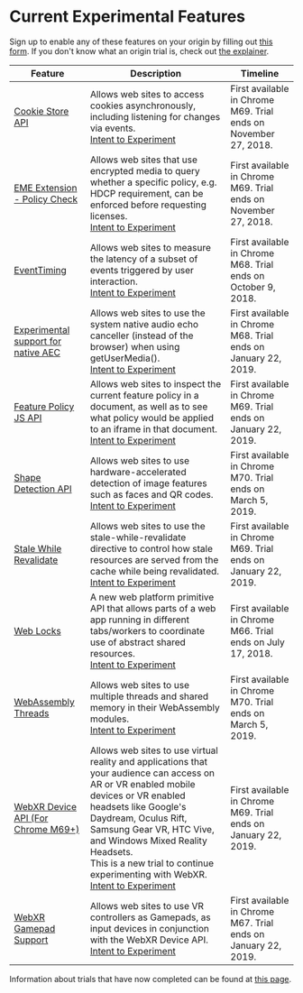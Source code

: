 # Current Experimental Features

Sign up to enable any of these features on your origin by filling out [this form](http://bit.ly/OriginTrialSignup). If you don't know what an origin trial is, check out [the explainer](explainer.md).

| Feature | Description | Timeline |
| --- | --- | --- |
| [Cookie Store API](https://wicg.github.io/cookie-store/explainer.html) | Allows web sites to access cookies asynchronously, including listening for changes via events. <br>[Intent to Experiment](https://groups.google.com/a/chromium.org/d/topic/blink-dev/pdxkBoURmaA/discussion)| First available in Chrome M69. Trial ends on November 27, 2018. |
| [EME Extension - Policy Check](https://github.com/WICG/hdcp-detection/blob/master/explainer.md) | Allows web sites that use encrypted media to query whether a specific policy, e.g. HDCP requirement, can be enforced before requesting licenses. <br>[Intent to Experiment](https://groups.google.com/a/chromium.org/d/topic/blink-dev/ITzZ_yx4bF8/discussion)| First available in Chrome M69. Trial ends on November 27, 2018. |
| [EventTiming](https://github.com/WICG/event-timing) | Allows web sites to measure the latency of a subset of events triggered by user interaction. <br>[Intent to Experiment](https://groups.google.com/a/chromium.org/d/topic/blink-dev/wybNlFUskig/discussion)| First available in Chrome M68. Trial ends on October 9, 2018. |
| [Experimental support for native AEC](https://docs.google.com/document/d/e/2PACX-1vQso5jFgO8nLi0YDfrx6ZhVxWLSsWVta16zigVsAQ9xNHr-wbbqmny60nCptaBc371wvULAsSIbvuxD/pub) | Allows web sites to use the system native audio echo canceller (instead of the browser) when using getUserMedia(). <br>[Intent to Experiment](https://groups.google.com/a/chromium.org/d/topic/blink-dev/oorJXF1LoM8/discussion)| First available in Chrome M68. Trial ends on January 22, 2019. |
| [Feature Policy JS API](https://wicg.github.io/feature-policy/#introspection) | Allows web sites to inspect the current feature policy in a document, as well as to see what policy would be applied to an iframe in that document. <br>[Intent to Experiment](https://groups.google.com/a/chromium.org/forum/#!msg/blink-dev/pQZopKWaQIk/Z-XD1hvwBQAJ)| First available in Chrome M69. Trial ends on January 22, 2019. |
| [Shape Detection API](https://paul.kinlan.me/face-detection/) | Allows web sites to use hardware-accelerated detection of image features such as faces and QR codes. <br>[Intent to Experiment](https://groups.google.com/a/chromium.org/d/msg/blink-dev/eJnB-5Sg-mQ/uvdWnO2OBQAJ)| First available in Chrome M70. Trial ends on March 5, 2019. |
| [Stale While Revalidate](https://github.com/dtapuska/stale-while-revalidate) | Allows web sites to use the stale-while-revalidate directive to control how stale resources are served from the cache while being revalidated. <br>[Intent to Experiment](https://groups.google.com/a/chromium.org/d/topic/blink-dev/k0jK4JIhiYk/discussion)| First available in Chrome M69. Trial ends on January 22, 2019. |
| [Web Locks](https://github.com/inexorabletash/web-locks) | A new web platform primitive API that allows parts of a web app running in different tabs/workers to coordinate use of abstract shared resources. <br> [Intent to Experiment](https://groups.google.com/a/chromium.org/forum/#!topic/blink-dev/apdn-NbyZJg) | First available in Chrome M66. Trial ends on July 17, 2018. |
| [WebAssembly Threads](https://github.com/WebAssembly/threads/blob/master/proposals/threads/Overview.md) | Allows web sites to use multiple threads and shared memory in their WebAssembly modules. <br>[Intent to Experiment](https://groups.google.com/a/chromium.org/d/topic/blink-dev/41XDSl0-QIU/discussion)| First available in Chrome M70. Trial ends on March 5, 2019. |
| [WebXR Device API (For Chrome M69+)](https://immersive-web.github.io/webxr-reference/#apis) | Allows web sites to use virtual reality and applications that your audience can access on AR or VR enabled mobile devices or VR enabled headsets like Google's Daydream, Oculus Rift, Samsung Gear VR, HTC Vive, and Windows Mixed Reality Headsets. <br>This is a new trial to continue experimenting with WebXR. <br>[Intent to Experiment](https://groups.google.com/a/chromium.org/forum/#!topic/blink-dev/QdjD9onSDFU)| First available in Chrome M69. Trial ends on January 22, 2019. |
| [WebXR Gamepad Support](https://immersive-web.github.io/webxr-reference/#apis) | Allows web sites to use VR controllers as Gamepads, as input devices in conjunction with the WebXR Device API. <br>[Intent to Experiment](https://groups.google.com/a/chromium.org/forum/#!msg/blink-dev/7TWtMJffZno/6PIypcG0AgAJ)| First available in Chrome M67. Trial ends on January 22, 2019. |

Information about trials that have now completed can be found at [this page](completed-trials.md).

